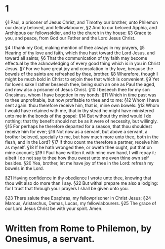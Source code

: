 # 1 
§1 Paul, a prisoner of Jesus Christ, and Timothy our brother, unto Philemon our dearly beloved, and fellowlabourer, 
§2 And to our beloved Apphia, and Archippus our fellowsoldier, and to the church in thy house: 
§3 Grace to you, and peace, from God our Father and the Lord Jesus Christ. 

§4 I thank my God, making mention of thee always in my prayers, 
§5 Hearing of thy love and faith, which thou hast toward the Lord Jesus, and toward all saints; 
§6 That the communication of thy faith may become effectual by the acknowledging of every good thing which is in you in Christ Jesus. 
§7 For we have great joy and consolation in thy love, because the bowels of the saints are refreshed by thee, brother. 
§8 Wherefore, though I might be much bold in Christ to enjoin thee that which is convenient, 
§9 Yet for love’s sake I rather beseech thee, being such an one as Paul the aged, and now also a prisoner of Jesus Christ. 
§10 I beseech thee for my son Onesimus, whom I have begotten in my bonds: 
§11 Which in time past was to thee unprofitable, but now profitable to thee and to me: 
§12 Whom I have sent again: thou therefore receive him, that is, mine own bowels: 
§13 Whom I would have retained with me, that in thy stead he might have ministered unto me in the bonds of the gospel: 
§14 But without thy mind would I do nothing; that thy benefit should not be as it were of necessity, but willingly. 
§15 For perhaps he therefore departed for a season, that thou shouldest receive him for ever; 
§16 Not now as a servant, but above a servant, a brother beloved, specially to me, but how much more unto thee, both in the flesh, and in the Lord? 
§17 If thou count me therefore a partner, receive him as myself. 
§18 If he hath wronged thee, or oweth thee ought, put that on mine account; 
§19 I Paul have written it with mine own hand, I will repay it: albeit I do not say to thee how thou owest unto me even thine own self besides. 
§20 Yea, brother, let me have joy of thee in the Lord: refresh my bowels in the Lord. 

§21 Having confidence in thy obedience I wrote unto thee, knowing that thou wilt also do more than I say. 
§22 But withal prepare me also a lodging: for I trust that through your prayers I shall be given unto you. 

§23 There salute thee Epaphras, my fellowprisoner in Christ Jesus; 
§24 Marcus, Aristarchus, Demas, Lucas, my fellowlabourers. 
§25 The grace of our Lord Jesus Christ be with your spirit. Amen. 
#
# Written from Rome to Philemon, by Onesimus, a servant.
